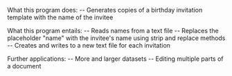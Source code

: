 What this program does:
-- Generates copies of a birthday invitation template with the name of the invitee

What this program entails:
-- Reads names from a text file
-- Replaces the placeholder "name" with the invitee's name using strip and replace methods
-- Creates and writes to a new text file for each invitation

Further applications:
-- More and larger datasets
-- Editing multiple parts of a document 
